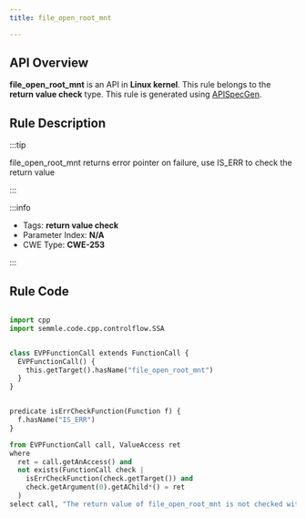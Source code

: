```yaml
---
title: file_open_root_mnt

---
```



## API Overview
**file_open_root_mnt** is an API in **Linux kernel**. This rule belongs to the **return value check** type. This rule is generated using [APISpecGen](../../tools/APISpecGen).
## Rule Description

:::tip

file_open_root_mnt returns error pointer on failure, use IS_ERR to check the return value

:::

:::info

- Tags: **return value check**
- Parameter Index: **N/A**
- CWE Type: **CWE-253**

:::

## Rule Code
```python

import cpp
import semmle.code.cpp.controlflow.SSA


class EVPFunctionCall extends FunctionCall {
  EVPFunctionCall() {
    this.getTarget().hasName("file_open_root_mnt")
  }
}


predicate isErrCheckFunction(Function f) {
  f.hasName("IS_ERR") 
}

from EVPFunctionCall call, ValueAccess ret
where
  ret = call.getAnAccess() and
  not exists(FunctionCall check |
    isErrCheckFunction(check.getTarget()) and
    check.getArgument(0).getAChild*() = ret
  )
select call, "The return value of file_open_root_mnt is not checked with IS_ERR."
    
```